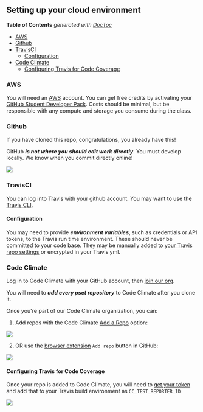 ## Setting up your cloud environment

<!-- START doctoc generated TOC please keep comment here to allow auto update -->
<!-- DON'T EDIT THIS SECTION, INSTEAD RE-RUN doctoc TO UPDATE -->
**Table of Contents**  *generated with [DocToc](https://github.com/thlorenz/doctoc)*

- [AWS](#aws)
- [Github](#github)
- [TravisCI](#travisci)
  - [Configuration](#configuration)
- [Code Climate](#code-climate)
  - [Configuring Travis for Code Coverage](#configuring-travis-for-code-coverage)

<!-- END doctoc generated TOC please keep comment here to allow auto update -->

### AWS

You will need an [AWS](https://aws.amazon.com/account/) account.  You can get
free credits by activating your [GitHub Student Developer
Pack](https://education.github.com/pack).  Costs should be minimal, but be
responsible with any compute and storage you consume during the class.

### Github

If you have cloned this repo, congratulations, you already have this!

GitHub ***is not where you should edit work directly***.  You must develop
locally.  We know when you commit directly online!

![](../img/verified.png)

### TravisCI

You can log into Travis with your github account.  You may want to use the
[Travis CLI](https://github.com/travis-ci/travis.rb).

#### Configuration

You may need to provide ***environment variables***, such as credentials or API
tokens, to the Travis run time environment.  These should never be committed to
your code base.  They may be manually added to [your Travis repo
settings](https://docs.travis-ci.com/user/environment-variables/#defining-variables-in-repository-settings)
or encrypted in your Travis yml.

### Code Climate

Log in to Code Climate with your GitHub account, then [join our
org](https://codeclimate.com/activate/f246e982a421a1aacea0b0a259afd5).

You will need to ***add every pset repository*** to Code Climate after you clone
it.

Once you're part of our Code Climate organization, you can:

1. Add repos with the Code Climate [Add a
Repo](https://codeclimate.com/accounts/5d43a020a5330100f30009cf/add_vcs_repo/new)
option:

![](../img/add_repo.png)

2. OR use the [browser extension](https://codeclimate.com/browser-extension/)
`Add repo` button in GitHub:

![](../img/plugin.png)

#### Configuring Travis for Code Coverage
Once your repo is added to Code Climate, you will need to [get your token](https://docs.codeclimate.com/docs/finding-your-test-coverage-token) and add that to your
Travis build environment as `CC_TEST_REPORTER_ID`

![](../img/travis_env.png)
